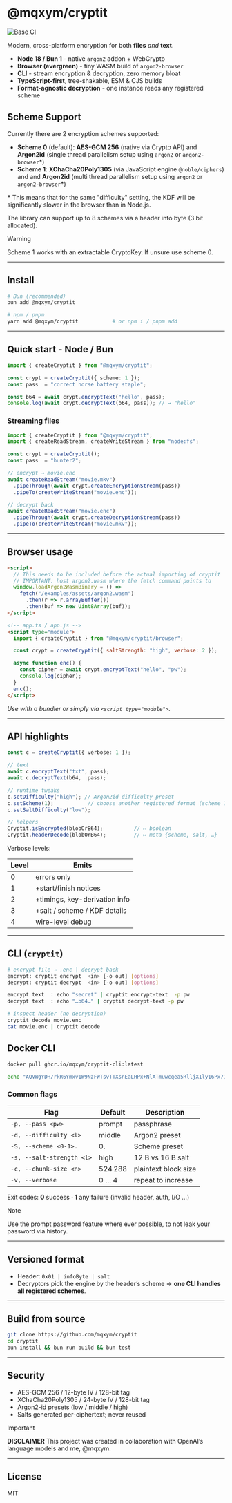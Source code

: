 # @mqxym/cryptit
[![Base CI](https://github.com/mqxym/cryptit/actions/workflows/base-ci.yml/badge.svg)](https://github.com/mqxym/cryptit/actions/workflows/base-ci.yml)

Modern, cross-platform encryption for both **files** *and* **text**.

* **Node 18 / Bun 1** - native `argon2` addon + WebCrypto
* **Browser (evergreen)** - tiny WASM build of `argon2-browser`
* **CLI** - stream encryption & decryption, zero memory bloat
* **TypeScript-first**, tree-shakable, ESM & CJS builds
* **Format-agnostic decryption** - one instance reads any registered scheme

## Scheme Support

Currently there are 2 encryption schemes supported:

* **Scheme 0** (default): **AES-GCM 256** (native via Crypto API) and **Argon2id** (single thread parallelism setup using `argon2` or `argon2-browser`\*)
* **Scheme 1**: **XChaCha20Poly1305** (via JavaScript engine `@noble/ciphers`) and and **Argon2id** (multi thread parallelism setup using `argon2` or `argon2-browser`\*)

**\*** This means that for the same "difficulty" setting, the KDF will be significantly slower in the browser than in Node.js.

The library can support up to 8 schemes via a header info byte (3 bit allocated).

> [!WARNING]
> Scheme 1 works with an extractable CryptoKey. If unsure use scheme 0.

---

## Install

```bash
# Bun (recommended)
bun add @mqxym/cryptit

# npm / pnpm
yarn add @mqxym/cryptit           # or npm i / pnpm add
```

---

## Quick start - Node / Bun

```ts
import { createCryptit } from "@mqxym/cryptit";

const crypt = createCryptit({ scheme: 1 });
const pass  = "correct horse battery staple";

const b64 = await crypt.encryptText("hello", pass);
console.log(await crypt.decryptText(b64, pass)); // → "hello"
```

### Streaming files

```ts
import { createCryptit } from "@mqxym/cryptit";
import { createReadStream, createWriteStream } from "node:fs";

const crypt = createCryptit();
const pass  = "hunter2";

// encrypt → movie.enc
await createReadStream("movie.mkv")
  .pipeThrough(await crypt.createEncryptionStream(pass))
  .pipeTo(createWriteStream("movie.enc"));

// decrypt back
await createReadStream("movie.enc")
  .pipeThrough(await crypt.createDecryptionStream(pass))
  .pipeTo(createWriteStream("movie.mkv"));
```

---

## Browser usage

```html
<script>
  // This needs to be included before the actual importing of cryptit
  // IMPORTANT: host argon2.wasm where the fetch command points to
  window.loadArgon2WasmBinary = () =>
    fetch("/examples/assets/argon2.wasm")
      .then(r => r.arrayBuffer())
      .then(buf => new Uint8Array(buf));
</script>

<!-- app.ts / app.js -->
<script type="module">
  import { createCryptit } from "@mqxym/cryptit/browser";

  const crypt = createCryptit({ saltStrength: "high", verbose: 2 });

  async function enc() {
    const cipher = await crypt.encryptText("hello", "pw");
    console.log(cipher);
  }
  enc();
</script>
```

*Use with a bundler or simply via `<script type="module">`.*

---

## API highlights

```ts
const c = createCryptit({ verbose: 1 });

// text
await c.encryptText("txt", pass);
await c.decryptText(b64,  pass);

// runtime tweaks
c.setDifficulty("high"); // Argon2id difficulty preset
c.setScheme(1);           // choose another registered format (scheme 1 = XChaCha20Poly1305)
c.setSaltDifficulty("low");

// helpers
Cryptit.isEncrypted(blobOrB64);          // ↦ boolean
Cryptit.headerDecode(blobOrB64);         // ↦ meta {scheme, salt, …}
```

Verbose levels:

| Level | Emits                         |
| ----- | ----------------------------- |
| 0     | errors only                   |
| 1     | +start/finish notices         |
| 2     | +timings, key-derivation info |
| 3     | +salt / scheme / KDF details |
| 4     | wire-level debug              |

---

## CLI (`cryptit`)

```bash
# encrypt file → .enc | decrypt back
encrypt: cryptit encrypt  <in> [-o out] [options]
decrypt: cryptit decrypt  <in> [-o out] [options]

encrypt text  : echo "secret" | cryptit encrypt-text  -p pw
decrypt text  : echo "…b64…" | cryptit decrypt-text -p pw

# inspect header (no decryption)
cryptit decode movie.enc
cat movie.enc | cryptit decode
```

## Docker CLI

```bash
docker pull ghcr.io/mqxym/cryptit-cli:latest

echo "AQVWgYDH/rkR6Ymxv1W9NzFWTsvTTXsnEaLHPx+NlATmuwcqea5RlljX1ly16Px716I2yGX/XsXHt7xG14DmnJ3Czu0A9/TM1sPJayRdHDYPckJ5eGfAGY5n5H8nNjKqhpY=" | docker run --rm -i cryptit:latest decode | jq
```

### Common flags

| Flag                      | Default | Description          |
| ------------------------- | ------- | -------------------- |
| `-p, --pass <pw>`         | prompt  | passphrase           |
| `-d, --difficulty <l>`    | middle  | Argon2 preset        |
| `-S, --scheme <0-1>. `    | 0.      | Scheme preset        |
| `-s, --salt-strength <l>` | high    | 12 B vs 16 B salt    |
| `-c, --chunk-size <n>`    | 524 288 | plaintext block size |
| `-v, --verbose`           |  0 … 4  | repeat to increase   |

Exit codes: **0** success · **1** any failure (invalid header, auth, I/O …)

> [!NOTE]
> Use the prompt password feature where ever possible, to not leak your password via history.

---

## Versioned format

* Header: `0x01 | infoByte | salt`
* Decryptors pick the engine by the header’s scheme ⇒ **one CLI handles all registered schemes**.

---

## Build from source

```bash
git clone https://github.com/mqxym/cryptit
cd cryptit
bun install && bun run build && bun test
```

---

## Security

* AES-GCM 256 / 12-byte IV / 128-bit tag
* XChaCha20Poly1305 / 24-byte IV / 128-bit tag
* Argon2-id presets (low / middle / high)
* Salts generated per-ciphertext; never reused

> [!IMPORTANT]
> **DISCLAIMER** This project was created in collaboration with OpenAI’s language models and me, @mqxym.

---

## License

MIT
